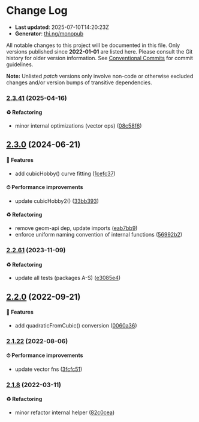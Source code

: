 # Change Log

- **Last updated**: 2025-07-10T14:20:23Z
- **Generator**: [thi.ng/monopub](https://thi.ng/monopub)

All notable changes to this project will be documented in this file.
Only versions published since **2022-01-01** are listed here.
Please consult the Git history for older version information.
See [Conventional Commits](https://conventionalcommits.org/) for commit guidelines.

**Note:** Unlisted _patch_ versions only involve non-code or otherwise excluded changes
and/or version bumps of transitive dependencies.

### [2.3.41](https://github.com/thi-ng/umbrella/tree/@thi.ng/geom-splines@2.3.41) (2025-04-16)

#### ♻️ Refactoring

- minor internal optimizations (vector ops) ([08c58f6](https://github.com/thi-ng/umbrella/commit/08c58f6))

## [2.3.0](https://github.com/thi-ng/umbrella/tree/@thi.ng/geom-splines@2.3.0) (2024-06-21)

#### 🚀 Features

- add cubicHobby() curve fitting ([1cefc37](https://github.com/thi-ng/umbrella/commit/1cefc37))

#### ⏱ Performance improvements

- update cubicHobby2() ([33bb393](https://github.com/thi-ng/umbrella/commit/33bb393))

#### ♻️ Refactoring

- remove geom-api dep, update imports ([eab7bb9](https://github.com/thi-ng/umbrella/commit/eab7bb9))
- enforce uniform naming convention of internal functions ([56992b2](https://github.com/thi-ng/umbrella/commit/56992b2))

### [2.2.61](https://github.com/thi-ng/umbrella/tree/@thi.ng/geom-splines@2.2.61) (2023-11-09)

#### ♻️ Refactoring

- update all tests (packages A-S) ([e3085e4](https://github.com/thi-ng/umbrella/commit/e3085e4))

## [2.2.0](https://github.com/thi-ng/umbrella/tree/@thi.ng/geom-splines@2.2.0) (2022-09-21)

#### 🚀 Features

- add quadraticFromCubic() conversion ([0060a36](https://github.com/thi-ng/umbrella/commit/0060a36))

### [2.1.22](https://github.com/thi-ng/umbrella/tree/@thi.ng/geom-splines@2.1.22) (2022-08-06)

#### ⏱ Performance improvements

- update vector fns ([3fcfc51](https://github.com/thi-ng/umbrella/commit/3fcfc51))

### [2.1.8](https://github.com/thi-ng/umbrella/tree/@thi.ng/geom-splines@2.1.8) (2022-03-11)

#### ♻️ Refactoring

- minor refactor internal helper ([82c0cea](https://github.com/thi-ng/umbrella/commit/82c0cea))
